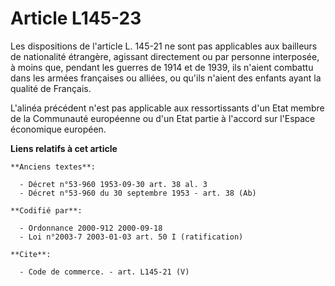 # Article L145-23

Les dispositions de l'article L. 145-21 ne sont pas applicables aux bailleurs de nationalité étrangère, agissant directement
ou par personne interposée, à moins que, pendant les guerres de 1914 et de 1939, ils n'aient combattu dans les armées
françaises ou alliées, ou qu'ils n'aient des enfants ayant la qualité de Français.

L'alinéa précédent n'est pas applicable aux ressortissants d'un Etat membre de la Communauté européenne ou d'un Etat partie à
l'accord sur l'Espace économique européen.

**Liens relatifs à cet article**

	**Anciens textes**:

	  - Décret n°53-960 1953-09-30 art. 38 al. 3
	  - Décret n°53-960 du 30 septembre 1953 - art. 38 (Ab)

	**Codifié par**:

	  - Ordonnance 2000-912 2000-09-18
	  - Loi n°2003-7 2003-01-03 art. 50 I (ratification)

	**Cite**:

	  - Code de commerce. - art. L145-21 (V)
